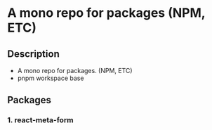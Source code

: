 # A mono repo for packages (NPM, ETC)

## Description
- A mono repo for packages. (NPM, ETC) 
- pnpm workspace base

## Packages

### 1. react-meta-form
